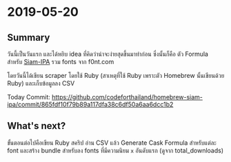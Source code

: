 # 2019-05-20

## Summary
วันนี้เป็นวันแรก และได้หยิบ idea ที่คิดว่าน่าจะง่ายสุดขึ้นมาทำก่อน ซึ่งนั้นก็คือ ตัว Formula สำหรับ [Siam-IPA][siam-ipa]
รวม fonts จาก f0nt.com 

โดยวันนี้ได้เขียน scraper โดยใช้ Ruby (สาเหตุที่ใช้ Ruby เพราะตัว Homebrew นั้นเขียนด้วย Ruby) และเก็บข้อมูลลง CSV


Today Commit: https://github.com/codeforthailand/homebrew-siam-ipa/commit/865fdf10f79b89a117dfa38c6df50a6aa6dcc1b2

## What's next?
ขั้นตอนต่อไปคือเขียน Ruby สคริป อ่าน CSV แล้ว Generate Cask Formula สำหรับแต่ละ font และสร้าง bundle สำหรับลง
fonts ที่มีความนิยม `x` อันดับแรก (ดูจาก total_downloads)

[siam-ipa]: https://github.com/codeforthailand/homebrew-siam-ipa
